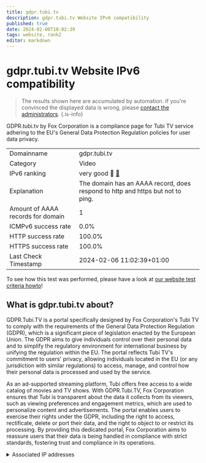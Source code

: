 ```yaml
---
title: gdpr.tubi.tv
description: gdpr.tubi.tv Website IPv6 compatibility
published: true
date: 2024-02-06T10:02:39
tags: website, rank2
editor: markdown
---
```


# gdpr.tubi.tv Website IPv6 compatibility

> The results shown here are accumulated by automation. If you're convinced the displayed data is wrong, please [contact the administrators](/howto/chat). 
{.is-info}

GDPR.tubi.tv by Fox Corporation is a compliance page for Tubi TV service adhering to the EU's General Data Protection Regulation policies for user data privacy.


|   |   |
| - | - |
| Domainname | gdpr.tubi.tv
| Category | Video |
| IPv6 ranking | very good :2nd_place_medal: [🔗](/howto/ranking) |
| Explanation | The domain has an AAAA record, does respond to http and https but not to ping. |
| Amount of AAAA records for domain | 1 |
| ICMPv6 success rate | 0.0%|
| HTTP success rate | 100.0% |
| HTTPS success rate | 100.0% |
| Last Check Timestamp | 2024-02-06 11:02:39+01:00 |

To see how this test was performed, please have a look at [our website test criteria howto](/howto/testcriteria/website)!


## What is gdpr.tubi.tv about?
GDPR.Tubi.TV is a portal specifically designed by Fox Corporation's Tubi TV to comply with the requirements of the General Data Protection Regulation (GDPR), which is a significant piece of legislation enacted by the European Union. The GDPR aims to give individuals control over their personal data and to simplify the regulatory environment for international business by unifying the regulation within the EU. The portal reflects Tubi TV's commitment to users' privacy, allowing individuals located in the EU (or any jurisdiction with similar regulations) to access, manage, and control how their personal data is processed and used by the service.

As an ad-supported streaming platform, Tubi offers free access to a wide catalog of movies and TV shows. With GDPR.Tubi.TV, Fox Corporation ensures that Tubi is transparent about the data it collects from its viewers, such as viewing preferences and engagement metrics, which are used to personalize content and advertisements. The portal enables users to exercise their rights under the GDPR, including the right to access, rectificate, delete or port their data, and the right to object to or restrict its processing. By providing this dedicated portal, Fox Corporation aims to reassure users that their data is being handled in compliance with strict standards, fostering trust and compliance in its operations.



<details>
<summary>Associated IP addresses</summary>

2600:1f14:b27:be03:8672:da22:4113:5b85

</details>
